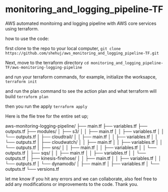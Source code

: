 # monitoring_and_logging_pipeline-TF
AWS automated monitoirng and logging pipeline with AWS core services using terraform.

how to use the code:

first clone to the repo to your local computer,
`git clone https://github.com/shehuj/aws_monitoring_and_logging_pipeline-TF.git`

Next, move to the terraform directory
`cd monitoring_and_logging_pipeline-TF/aws-monitoring-logging-pipeline`

and run your terraform commands, for example, initialize the worksapce,
`terraform init`

and run the plan command to see the action plan and what terraform will build
`terraform plan`

then you run the apply
`terraform apply`


Here is the flie tree for the entire set up;

aws-monitoring-logging-pipeline/
├── main.tf
├── variables.tf
├── outputs.tf
├── modules/
│   ├── s3/
│   │   ├── main.tf
│   │   ├── variables.tf
│   │   └── outputs.tf
│   ├── cloudtrail/
│   │   ├── main.tf
│   │   ├── variables.tf
│   │   └── outputs.tf
│   ├── cloudwatch/
│   │   ├── main.tf
│   │   ├── variables.tf
│   │   └── outputs.tf
│   ├── sns/
│   │   ├── main.tf
│   │   ├── variables.tf
│   │   └── outputs.tf
│   ├── sqs/
│   │   ├── main.tf
│   │   ├── variables.tf
│   │   └── outputs.tf
│   ├── kinesis-firehose/
│   │   ├── main.tf
│   │   ├── variables.tf
│   │   └── outputs.tf
│   └── dynamodb/
│       ├── main.tf
│       ├── variables.tf
│       └── outputs.tf
└── versions.tf

let me know if you hit any errors and we can collaborate, also feel free to add any modifications or improvements to the code. Thank you.
